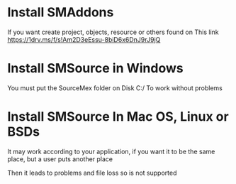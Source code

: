 # Install SMAddons

If you want create project, objects, resource or others found on This link
https://1drv.ms/f/s!Am2D3eEssu-8biD6x6DnJ9rJ9jQ

# Install SMSource in Windows

You must put the SourceMex folder on Disk C:/
To work without problems

# Install SMSource In Mac OS, Linux or BSDs

It may work according to your application, if you want it to be the same place, but a user puts another place

Then it leads to problems and file loss so is not supported
